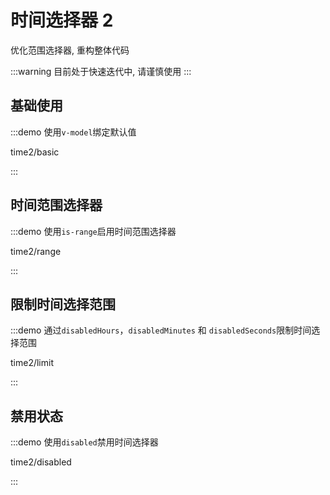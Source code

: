 # 时间选择器 2

优化范围选择器, 重构整体代码

:::warning
目前处于快速迭代中, 请谨慎使用
:::

## 基础使用

:::demo 使用`v-model`绑定默认值

time2/basic

:::

## 时间范围选择器

:::demo 使用`is-range`启用时间范围选择器

time2/range

:::

## 限制时间选择范围

:::demo 通过`disabledHours`，`disabledMinutes` 和 `disabledSeconds`限制时间选择范围

time2/limit

:::

## 禁用状态

:::demo 使用`disabled`禁用时间选择器

time2/disabled

:::
